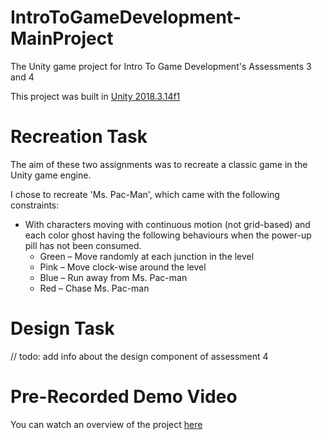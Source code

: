 # IntroToGameDevelopment-MainProject
The Unity game project for Intro To Game Development's Assessments 3 and 4

This project was built in [Unity 2018.3.14f1](https://unity.com/)


# Recreation Task
The aim of these two assignments was to recreate a classic game in the Unity game engine.

I chose to recreate 'Ms. Pac-Man', which came with the following constraints:
*  With characters moving with continuous motion (not grid-based) and each color ghost having the following behaviours when the power-up pill has not been consumed.
   * Green – Move randomly at each junction in the level
   * Pink – Move clock-wise around the level
   * Blue – Run away from Ms. Pac-man
   * Red – Chase Ms. Pac-man

# Design Task
// todo: add info about the design component of assessment 4

# Pre-Recorded Demo Video
You can watch an overview of the project [here](https://youtu.be/ycFHJ6bS4yU)
